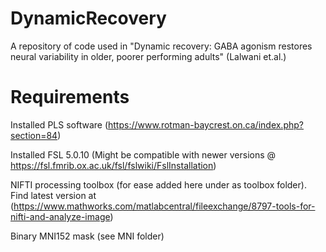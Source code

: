 # DynamicRecovery
A repository of code used in "Dynamic recovery: GABA agonism restores neural variability in older, poorer performing adults" (Lalwani et.al.)

# Requirements
Installed PLS software (https://www.rotman-baycrest.on.ca/index.php?section=84)

Installed FSL 5.0.10 (Might be compatible with newer versions @ https://fsl.fmrib.ox.ac.uk/fsl/fslwiki/FslInstallation)

NIFTI processing toolbox (for ease added here under as toolbox folder). Find latest version at (https://www.mathworks.com/matlabcentral/fileexchange/8797-tools-for-nifti-and-analyze-image)

Binary MNI152 mask (see MNI folder)
